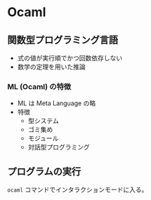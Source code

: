 # Ocaml

## 関数型プログラミング言語
* 式の値が実行順でかつ回数依存しない
* 数学の定理を用いた推論

### ML (Ocaml) の特徴
* ML は Meta Language の略
* 特徴
  * 型システム
  * ゴミ集め
  * モジュール
  * 対話型プログラミング

## プログラムの実行
`ocaml` コマンドでインタラクションモードに入る。